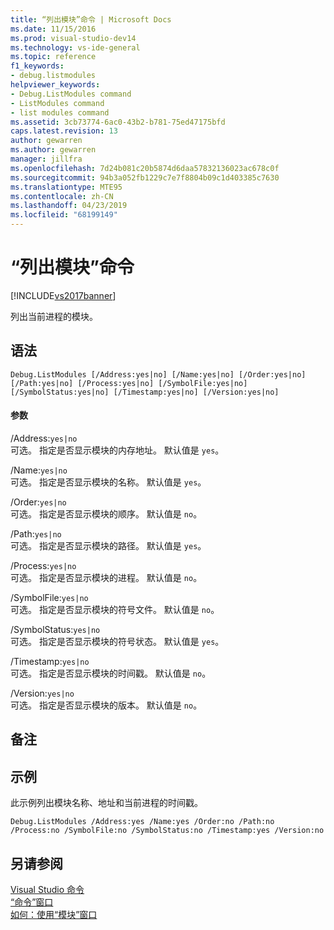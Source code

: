 ```yaml
---
title: “列出模块”命令 | Microsoft Docs
ms.date: 11/15/2016
ms.prod: visual-studio-dev14
ms.technology: vs-ide-general
ms.topic: reference
f1_keywords:
- debug.listmodules
helpviewer_keywords:
- Debug.ListModules command
- ListModules command
- list modules command
ms.assetid: 3cb73774-6ac0-43b2-b781-75ed47175bfd
caps.latest.revision: 13
author: gewarren
ms.author: gewarren
manager: jillfra
ms.openlocfilehash: 7d24b081c20b5874d6daa57832136023ac678c0f
ms.sourcegitcommit: 94b3a052fb1229c7e7f8804b09c1d403385c7630
ms.translationtype: MTE95
ms.contentlocale: zh-CN
ms.lasthandoff: 04/23/2019
ms.locfileid: "68199149"
---
```

# <a name="list-modules-command"></a>“列出模块”命令
[!INCLUDE[vs2017banner](../../includes/vs2017banner.md)]

列出当前进程的模块。  
  
## <a name="syntax"></a>语法  
  
```  
Debug.ListModules [/Address:yes|no] [/Name:yes|no] [/Order:yes|no]  
[/Path:yes|no] [/Process:yes|no] [/SymbolFile:yes|no]  
[/SymbolStatus:yes|no] [/Timestamp:yes|no] [/Version:yes|no]  
```  
  
#### <a name="parameters"></a>参数  
 /Address:`yes|no`  
 可选。 指定是否显示模块的内存地址。 默认值是 `yes`。  
  
 /Name:`yes|no`  
 可选。 指定是否显示模块的名称。 默认值是 `yes`。  
  
 /Order:`yes|no`  
 可选。 指定是否显示模块的顺序。 默认值是 `no`。  
  
 /Path:`yes|no`  
 可选。 指定是否显示模块的路径。 默认值是 `yes`。  
  
 /Process:`yes|no`  
 可选。 指定是否显示模块的进程。 默认值是 `no`。  
  
 /SymbolFile:`yes|no`  
 可选。 指定是否显示模块的符号文件。 默认值是 `no`。  
  
 /SymbolStatus:`yes|no`  
 可选。 指定是否显示模块的符号状态。 默认值是 `yes`。  
  
 /Timestamp:`yes|no`  
 可选。 指定是否显示模块的时间戳。 默认值是 `no`。  
  
 /Version:`yes|no`  
 可选。 指定是否显示模块的版本。 默认值是 `no`。  
  
## <a name="remarks"></a>备注  
  
## <a name="example"></a>示例  
 此示例列出模块名称、地址和当前进程的时间戳。  
  
```  
Debug.ListModules /Address:yes /Name:yes /Order:no /Path:no /Process:no /SymbolFile:no /SymbolStatus:no /Timestamp:yes /Version:no  
```  
  
## <a name="see-also"></a>另请参阅  
 [Visual Studio 命令](../../ide/reference/visual-studio-commands.md)   
 [“命令”窗口](../../ide/reference/command-window.md)   
 [如何：使用“模块”窗口](../../debugger/how-to-use-the-modules-window.md)
